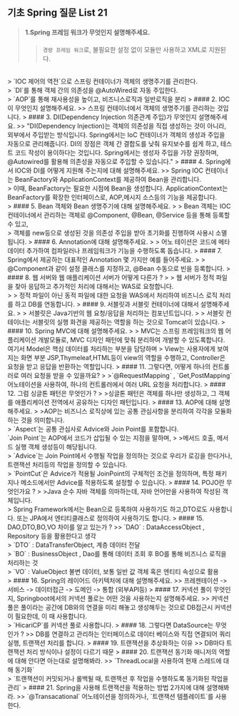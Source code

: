 ## 기초 Spring 질문 List 21
> #### 1.Spring 프레임 워크가 무엇인지 설명해주세요.
>> `경량 프레임 워크`로, 불필요한 설정 없이 모듈만 사용하고 XML로 지원된다.
<br>
> `IOC 제어의 역전`으로 스프링 컨테이너가 객체의 생명주기를 관리한다. <br>
> `DI`를 통해 객체 간의 의존성을 @AutoWired로 자동 주입한다.<br>
> `AOP`를 통해 재사용성을 높이고, 비즈니스로직과 일반로직을 분리
> #### 2. IOC이 무엇인지 설명해주세요.
>> 스프링 컨테이너에서 객체의 생명주기를 관리하는 것입니다.
> #### 3. DI(Dependency Injection 의존관계 주입)가 무엇인지 설명해주세요.
>> "DI(Dependency Injection)는 객체의 의존성을 직접 생성하는 것이 아니라, 외부에서 주입받는 방식입니다. Spring에서는 IoC 컨테이너가 객체의 생성과 주입을 자동으로 관리해줍니다. DI의 장점은 객체 간 결합도를 낮춰 유지보수를 쉽게 하고, 테스트 코드 작성이 용이하다는 것입니다. Spring에서는 생성자 주입을 가장 권장하며, @Autowired를 활용해 의존성을 자동으로 주입할 수 있습니다."
> #### 4. Spring에서 IOC와 DI를 어떻게 지원해 주는지에 대해 설명해주세요.
>> Spring IOC 컨테이너는 BeanFactory와 ApplicationContext를 제공하여 Bean을 관리합니다.<br>
> 이때, BeanFactory는 필요한 시점에 Bean을 생성합니다. ApplicationContext는 BeanFactory를 확장한 인터페이스로, AOP,메시지 소스등의 기능을 제공합니다.<br>
> #### 5. Bean 객체와 Bean 생명주기에 대해 설명해주세요.
> > Bean 객체는 IOC 컨테이너에서 관리하는 객체로 @Component, @Bean, @Service 등을 통해 등록할 수 있고,<br>
> 객체를 new등으로 생성된 것을 의존성 주입을 받아 초기화를 진행하여 사용시 소멸됩니다.
> #### 6.  Annotation에 대해 설명해주세요.
> > 어노 테이션은 코드에 메타데이터 추가하여 컴파일러나 프레임워크가 기능을 수행하도록 돕습니다.
> #### 7.  Spring에서 제공하는 대표적인 Annotation 몇 가지만 예를 들어주세요.
> > @Component과 같이 설정 클래스를 지정하고, @Bean 수동으로 빈을 등록합니다.
> #### 8.  웹 서버와 웹 애플리케이션 서버가 어떻게 다른가 ?
> > 웹 서버가 정적 파일을 찾아 응답하고 추가적인 처리에 대해서는 WAS로 요청합니다.<br>
> > 정적 파일이 아닌 동적 파일에 대한 요청을 WAS에서 처리하여 비즈니스 로직 처리를 하고 DB를 연동합니다.
> #### 9.  서블릿과 서블릿 컨테이너에 대해서 설명해주세요.
> > 서블릿은 Java기반의 웹 요청/응답을 처리하는 컴포넌트입니다. 
> > 서블릿 컨테이너는 서블릿의 실행 화견을 제공하는 역할을 하는 것으로 Tomcat이 있습니다. 
> #### 10. Spring MVC에 대해 설명해주세요.
> > MVC는 스프링 프레임워크의 웹 어플리케이션 개발모듈로, MVC 디자인 패턴에 맞춰 분리하여 개발할 수 있도록합니다. <br>여기서 Model은 핵심 데이터를 처리하는 부분을 담당하며
> View는 사용자에게 보여지는 화면 부분 JSP,Thymeleaf,HTML등이 view의 역할을 수행하고, Controller은 요청을 받고 응답을 반환하는 역할입니다.
> #### 11. 그렇다면, 어떻게 하나의 컨트롤러로 여러 요청을 받을 수 있을까요?
> >`@RequestMapping` , `Get,PostMapping`어노테이션을 사용하여, 하나의 컨트롤러에서 여러 URL 요청을 처리합니다.
> #### 12. 그럼 싱글톤 패턴은 무엇인가 ?
> >싱글톤 패턴은 객체를 하나만 생성하고, 그 객체를 애플리케이션 전역에서 공유하는 디자인 패턴입니다.
> #### 13. AOP에 대해 설명해주세요.
> >AOP는 비즈니스 로직상에 있는 공통 관심사항을 분리하여 각각을 모듈화 하는 것을 의미합니다.<br>
> `Aspect`는 공통 관심사로 Advice와 Join Point를 포함합니다.<br> `Join Point`는 AOP에서 코드가 삽입될 수 있는 지점을 말하며,
> >메서드 호출, 메서드 실행 객체 생성등이 해당됩니다. <br>
> `Advice`는 Join Point에서 수행될 작업을 정의하는 것으로 우리가 로깅을 한다거나, 트랜잭션 처리등의 작업을 정의할 수 있습니다.<br>
> `PointCut`은 Advice가 적용될 JoinPoint의 구체적인 조건을 정의하며, 특정 패키지나 메소드에서만 Advice를 적용하도록 설정할 수 있습니다.
> #### 14. POJO란 무엇인가요 ?
> >Java 순수 자바 객체를 의마하는데, 자바 언어만을 사용하여 작성된 객체입니다.<br>
> Spring Framework에서는 Bean으로 등록하여 사용하기도 하고,DTO로도 사용합니다. 또는 JPA에서 엔티티클래스로 정의하여 사용하기도 합니다.
> #### 15. DAO,DTO,BO,VO 차이를 알고 있는가 ?
>> `DAO` : DataAccessObject , Repository 등을 활용한다고 생각 <br>
> `DTO` : DataTransferObject, 계층 데이터 전달 <br>
> `BO` : BusinessObject , Dao를 통해 데이터 조회 후 BO를 통해 비즈니스 로직을 처리하는 것<br> 
> `VO` : ValueObject 불변 데이터, 보통 일반 값 객체 혹은 엔티티 속성으로 활용 <br>
> #### 16. Spring의 레이어드 아키텍처에 대해 설명해주세요.
>> 프레젠테이션 -> 서비스 -> 데이터접근 -> 도메인 -> 통합 (외부API등) 
> #### 17. 커넥션 풀이 무엇인지, Springboot에서의 커넥션 풀로는 어떤 것을 사용하는지 설명해주세요.
>> 커넥션 풀은 풀이라는 공간에 DB와의 연결을 미리 해놓고 생성해두는 것으로 DB접근시 커넥션이 필요한데, 이 때 사용합니다.<br>
> `HicariCP`를 커넥션 풀로 사용합니다.
> #### 18. 그렇다면 DataSource는 무엇인가 ?
>> DB를 연결하고 관리하는 인터페이스로 데이터 베이스와 직접 연결되어 쿼리 실행, 트랜잭션 처리를 합니다.
> #### 19. 트랜잭션을 추상화하는 이유
>> DB마다 트랜잭션 처리 방식이나 설정이 다르기 때문
> #### 20. 트랜잭션 동기화 매니저의 역할에 대해 안다면 아는대로 설명해봐라.
>> `ThreadLocal을 사용하여 현재 스레드에 대해 동기화`<br>
> `트랜잭션이 커밋되거나 롤백될 때, 트랜잭션 후 작업을 수행하도록 동기화된 작업을 관리`
> #### 21. Spring을 사용해 트랜잭션을 적용하는 방법 2가지에 대해 설명해봐라.
>> `@Transacational` 어노테이션을 정의하거나, `트랜잭션 템플레이트`를 사용한다.
